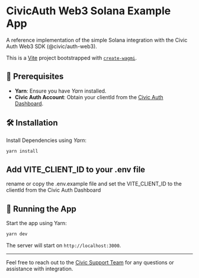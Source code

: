 # CivicAuth Web3 Solana Example App

A reference implementation of the simple Solana integration with the Civic Auth Web3 SDK (@civic/auth-web3).

This is a [Vite](https://vitejs.dev) project bootstrapped with [`create-wagmi`](https://github.com/wevm/wagmi/tree/main/packages/create-wagmi).

## 🚀 Prerequisites

- **Yarn**: Ensure you have _Yarn_ installed.
- **Civic Auth Account**: Obtain your clientId from the [Civic Auth Dashboard](https://auth.civic.com/dashboard).

## 🛠 Installation

Install Dependencies using _Yarn_:

```bash
yarn install
```

## Add VITE_CLIENT_ID to your .env file
rename or copy the .env.example file and set the VITE_CLIENT_ID to the clientId from the Civic Auth Dashboard

## 🏃 Running the App

Start the app using Yarn:

```bash
yarn dev
```

The server will start on `http://localhost:3000`.

---

Feel free to reach out to the [Civic Support Team](mailto:support@civic.com) for any questions or assistance with integration.
